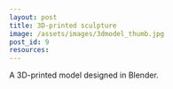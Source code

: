 ```yaml
---
layout: post
title: 3D-printed sculpture
image: /assets/images/3dmodel_thumb.jpg
post_id: 9
resources:
---
```

<p>A 3D-printed model designed in Blender.</p>
<p><img data-src="/assets/images/3dmodel.jpg" class="lazyload"></p>